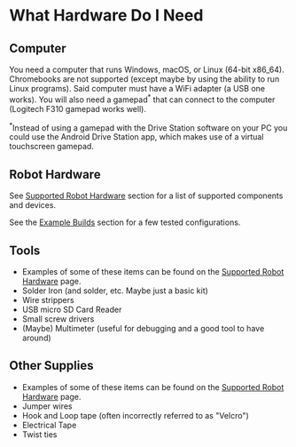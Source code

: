 # What Hardware Do I Need

## Computer

You need a computer that runs Windows, macOS, or Linux (64-bit x86_64). Chromebooks are not supported (except maybe by using the ability to run Linux programs). Said computer must have a WiFi adapter (a USB one works). You will also need a gamepad<sup>&ast;</sup> that can connect to the computer (Logitech F310 gamepad works well). 


<sup>&ast;</sup>Instead of using a gamepad with the Drive Station software on your PC you could use the Android Drive Station app, which makes use of a virtual touchscreen gamepad.

## Robot Hardware
See [Supported Robot Hardware](./supportedhardware.md) section for a list of supported components and devices.

See the [Example Builds](./examplebuilds.md) section for a few tested configurations.

## Tools
- Examples of some of these items can be found on the [Supported Robot Hardware](./supportedhardware.md) page.
- Solder Iron (and solder, etc. Maybe just a basic kit)
- Wire strippers
- USB micro SD Card Reader
- Small screw drivers
- (Maybe) Multimeter (useful for debugging and a good tool to have around)

## Other Supplies
- Examples of some of these items can be found on the [Supported Robot Hardware](./supportedhardware.md) page.
- Jumper wires
- Hook and Loop tape (often incorrectly referred to as "Velcro")
- Electrical Tape
- Twist ties
